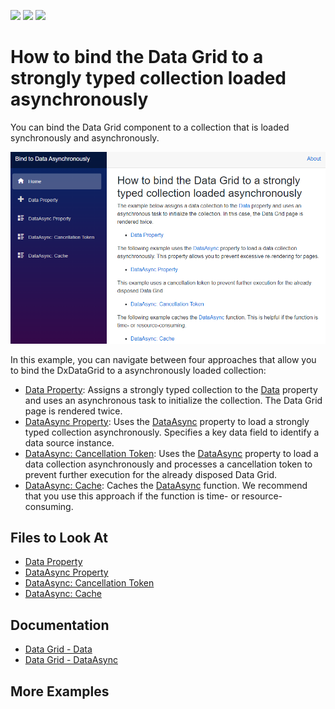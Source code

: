 <!-- default badges list -->
![](https://img.shields.io/endpoint?url=https://codecentral.devexpress.com/api/v1/VersionRange/289930056/20.1.6%2B)
[![](https://img.shields.io/badge/Open_in_DevExpress_Support_Center-FF7200?style=flat-square&logo=DevExpress&logoColor=white)](https://supportcenter.devexpress.com/ticket/details/T929369)
[![](https://img.shields.io/badge/📖_How_to_use_DevExpress_Examples-e9f6fc?style=flat-square)](https://docs.devexpress.com/GeneralInformation/403183)
<!-- default badges end -->
# How to bind the Data Grid to a strongly typed collection loaded asynchronously

You can bind the Data Grid component to a collection that is loaded synchronously and asynchronously.

![Data Grid: Data Binding Main Page](images/example-content.png)

In this example, you can navigate between four approaches that allow you to bind the DxDataGrid to a asynchronously loaded collection:
* [Data Property](./CS/DataBindingSamples/Pages/DataProperty.razor): Assigns a strongly typed collection to the [Data](https://docs.devexpress.com/Blazor/DevExpress.Blazor.DxDataGrid-1.Data) property and uses an asynchronous task to initialize the collection. The Data Grid page is rendered twice.
* [DataAsync Property](./CS/DataBindingSamples/Pages/DataAsyncProperty.razor): Uses the [DataAsync](https://docs.devexpress.com/Blazor/DevExpress.Blazor.DxDataGrid-1.DataAsync) property to load a strongly typed collection asynchronously. Specifies a key data field to identify a data source instance.
* [DataAsync: Cancellation Token](./CS/DataBindingSamples/Pages/DataAsyncProperty.CancellationToken.razor): Uses the [DataAsync](https://docs.devexpress.com/Blazor/DevExpress.Blazor.DxDataGrid-1.DataAsync) property to load a data collection asynchronously and processes a cancellation token to prevent further execution for the already disposed Data Grid.
* [DataAsync: Cache](./CS/DataBindingSamples/Pages/DataAsyncProperty.Cache.razor): Caches the [DataAsync](https://docs.devexpress.com/Blazor/DevExpress.Blazor.DxDataGrid-1.DataAsync) function. We recommend that you use this approach if the function is time- or resource-consuming.

<!-- default file list -->

## Files to Look At

* [Data Property](./CS/DataBindingSamples/Pages/DataProperty.razor)
* [DataAsync Property](./CS/DataBindingSamples/Pages/DataAsyncProperty.razor)
* [DataAsync: Cancellation Token](./CS/DataBindingSamples/Pages/DataAsyncProperty.CancellationToken.razor)
* [DataAsync: Cache](./CS/DataBindingSamples/Pages/DataAsyncProperty.Cache.razor)

<!-- default file list -->

## Documentation

* [Data Grid - Data](https://docs.devexpress.com/Blazor/DevExpress.Blazor.DxDataGrid-1.Data)
* [Data Grid - DataAsync](https://docs.devexpress.com/Blazor/DevExpress.Blazor.DxDataGrid-1.DataAsync)

## More Examples


